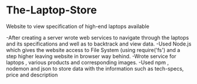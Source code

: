 # The-Laptop-Store
Website to view specification of high-end laptops available

-After creating a server wrote web services to navigate through the laptops and its specifications and well as to backtrack and view data.
-Used Node.js which gives the website access to File System (using require('fs') and a step higher leaving website in browser way behind.
-Wrote service for laptops , various products and corresponding images.
-Used npm , nodemon and json to store data with the information such as tech-specs, price and description
